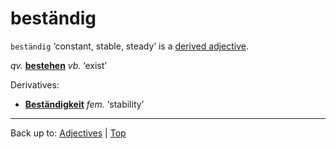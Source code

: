 # beständig

`beständig` ‘constant, stable, steady’ is a [derived adjective](../../derivedAdjectives.md).

*qv.* **[bestehen](../../../verbs/b/be/bestehen.md)** *vb.* ‘exist’

Derivatives:
- **[Beständigkeit](../../../nouns/b/be/Bestaendigkeit.md)** *fem.* ‘stability’

----

Back up to: [Adjectives](../../index.md) | [Top](../../../index.md)
